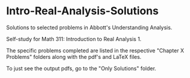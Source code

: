 # Intro-Real-Analysis-Solutions
Solutions to selected problems in Abbott's Understanding Analysis. 

Self-study for Math 311: Introduction to Real Analysis 1.

The specific problems completed are listed in the respective "Chapter X Problems" folders along with the pdf's and LaTeX files.

To just see the output pdfs, go to the "Only Solutions" folder.